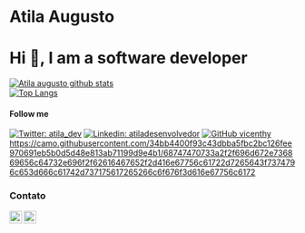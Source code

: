 <h1> Atila Augusto </h1>
<h1>Hi 👋, I am a software developer</h1>

[![Atila augusto github stats](https://github-readme-stats.vercel.app/api?username=vicenthy&show_icons=true&theme=vue-dark)](https://github.com/vicenthy) <br />
[![Top Langs](https://github-readme-stats.vercel.app/api/top-langs/?username=vicenthy&layout=compact&show_icons=true&theme=vue-dark)](https://github.com/anuraghazra/github-readme-stats)

#### Follow me
[![Twitter: atila_dev](https://img.shields.io/twitter/follow/atila_dev?style=social)](https://twitter.com/atila_dev)
[![Linkedin: atiladesenvolvedor](https://img.shields.io/badge/-atiladesenvolvedor-blue?style=flat-square&logo=Linkedin&logoColor=white&link=https://www.linkedin.com/in/atiladesenvolvedor/)](https://www.linkedin.com/in/atiladesenvolvedor/)
[![GitHub vicenthy](https://img.shields.io/github/followers/vicenthy?label=follow&style=social)](https://github.com/vicenthy)
https://camo.githubusercontent.com/34bb4400f93c43dbba5fbc2bc126fee970691eb5b0d5d48e813ab71199d9e4b1/68747470733a2f2f696d672e736869656c64732e696f2f62616467652f2d416e67756c61722d7265643f7374796c653d666c61742d737175617265266c6f676f3d616e67756c6172
<h3> Contato </h3>
<a target="_blank" href="https://www.linkedin.com/in/atiladesenvolvedor/">
  <img align="left" alt="LinkdeIN" width="22px" src="https://cdn.jsdelivr.net/npm/simple-icons@v3/icons/linkedin.svg" />
</a>
<a target="_blank" href="https://api.whatsapp.com/send?phone=5521974532617">
  <img align="left" alt="Whatsapp" width="22px" src="https://cdn.jsdelivr.net/npm/simple-icons@v3/icons/whatsapp.svg" />
</a>
